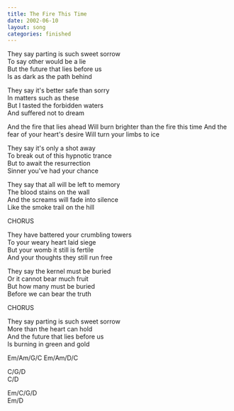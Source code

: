 ```yaml
---
title: The Fire This Time
date: 2002-06-10
layout: song
categories: finished
---
```

They say parting is such sweet sorrow  
To say other would be a lie  
But the future that lies before us  
Is as dark as the path behind

They say it's better safe than sorry   
In matters such as these  
But I tasted the forbidden waters  
And suffered not to dream

<div class="chorus">And the fire that lies ahead  
Will burn brighter than the fire this time  
And the fear of your heart's desire  
Will turn your limbs to ice</div>

They say it's only a shot away  
To break out of this hypnotic trance  
But to await the resurrection  
Sinner you've had your chance

They say that all will be left to memory  
The blood stains on the wall  
And the screams will fade into silence  
Like the smoke trail on the hill

<div class="chorus">CHORUS</div>

They have battered your crumbling towers  
To your weary heart laid siege  
But your womb it still is fertile  
And your thoughts they still run free

They say the kernel must be buried  
Or it cannot bear much fruit  
But how many must be buried  
Before we can bear the truth

<div class="chorus">CHORUS</div>

They say parting is such sweet sorrow  
More than the heart can hold  
And the future that lies before us  
Is burning in green and gold

<div class="chords">
Em/Am/G/C  
Em/Am/D/C  

C/G/D  
C/D  

Em/C/G/D  
Em/D</div>
